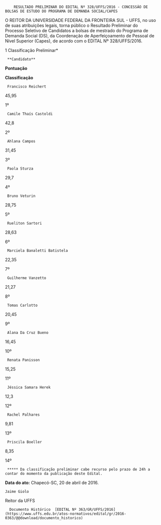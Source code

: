         RESULTADO PRELIMINAR DO EDITAL Nº 328/UFFS/2016 - CONCESSÃO DE BOLSAS DE ESTUDO DO PROGRAMA DE DEMANDA SOCIAL/CAPES  

O REITOR DA UNIVERSIDADE FEDERAL DA FRONTEIRA SUL - UFFS, no uso de suas atribuições legais, torna público o Resultado Preliminar do Processo Seletivo de Candidatos a bolsas de mestrado do Programa de Demanda Social (DS), da Coordenação de Aperfeiçoamento de Pessoal de Nível Superior (Capes), de acordo com o EDITAL Nº 328/UFFS/2016.

 1 Classificação Preliminar*

     **Candidato**

   **Pontuação**

   **Classificação**

     Francisco Reichert

   45,95

   1º 

     Camile Thaís Castoldi

   42,8

   2º 

     Ahlana Campos

   31,45

   3º 

     Paola Sturza

   29,7

   4º 

     Bruno Veturin

   28,75

   5º 

     Rueliton Sartori

   28,63

   6º 

     Marciela Banaletti Batistela

   22,35

   7º 

     Guilherme Vanzetto

   21,27

   8º 

     Tomas Carlotto

   20,45

   9º 

     Alana Da Cruz Bueno

   16,45

   10º 

     Renata Panisson

   15,25

   11º 

     Jéssica Samara Herek

   12,3

   12º 

     Rachel Palhares

   9,81

   13º 

     Priscila Boeller

   8,35

   14º 

     ***** Da classificação preliminar cabe recurso pelo prazo de 24h a contar do momento da publicação deste Edital.

  

   **Data do ato:** Chapecó-SC, 20 de abril de 2016.   
 

    Jaime Giolo   
 Reitor da UFFS 

      Documento Histórico  [EDITAL Nº 363/GR/UFFS/2016](https://www.uffs.edu.br/atos-normativos/edital/gr/2016-0363/@@download/documento_historico)     
      
